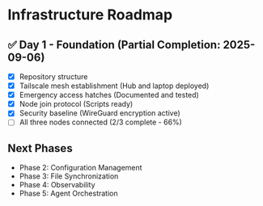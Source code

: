 # Infrastructure Roadmap

## ✅ Day 1 - Foundation (Partial Completion: 2025-09-06)
- [x] Repository structure
- [x] Tailscale mesh establishment (Hub and laptop deployed)
- [x] Emergency access hatches (Documented and tested)
- [x] Node join protocol (Scripts ready)
- [x] Security baseline (WireGuard encryption active)
- [ ] All three nodes connected (2/3 complete - 66%)

## Next Phases
- Phase 2: Configuration Management
- Phase 3: File Synchronization
- Phase 4: Observability
- Phase 5: Agent Orchestration